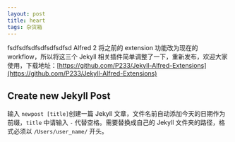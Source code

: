 ```yaml
---
layout: post
title: heart
tags: 杂货箱
---
```


fsdfsdfsdfsdfsdfsdfsd
Alfred 2 将之前的 extension 功能改为现在的 workflow，所以将这三个 Jekyll 相关插件简单调整了一下，重新发布，欢迎大家使用，下载地址：[https://github.com/P233/Jekyll-Alfred-Extensions](https://github.com/P233/Jekyll-Alfred-Extensions)

## Create new Jekyll Post

输入 `newpost [title]`创建一篇 Jekyll 文章，文件名前自动添加今天的日期作为前缀，`title` 中请输入 `-` 代替空格。需要替换成自己的 Jekyll 文件夹的路径，格式必须以 `/Users/user_name/` 开头。